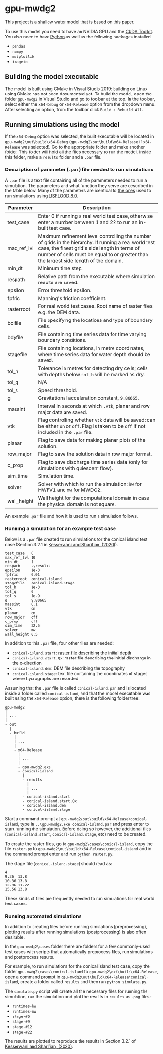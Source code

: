 # gpu-mwdg2

This project is a shallow water model that is based on this paper. 

To use this model you need to have an NVIDIA GPU and the [CUDA Toolkit](https://developer.nvidia.com/cuda-toolkit). You also need to have [Python](https://www.python.org/downloads/) as well as the following packages installed.

- `pandas`
- `numpy`
- `matplotlib`
- `imageio`

## Building the model executable

The model is built using CMake in Visual Studio 2019: building on Linux using CMake has not been documented yet. To build the model, open the folder `gpu-mwdg2` in Visual Studio and go to toolbar at the top. In the toolbar, select either the `x64-Debug` or `x64-Release` option from the dropdown menu. After selecting an option, from the toolbar click `Build > Rebuild All`.

## Running simulations using the model

If the `x64-Debug` option was selected, the built executable will be located in `gpu-mwdg2\out\build\x64-Debug` (`gpu-mwdg2\out\build\x64-Release` if `x64-Release` was selected). Go to the appropriate folder and make another folder. This folder will hold all the files necessary to run the model. Inside this folder, make a `results` folder and a `.par` file.

### Description of parameter (`.par`) file needed to run simulations

A `.par` file is a text file containing all of the parameters needed to run a simulation. The parameters and what function they serve are described in the table below. Many of the parameters are identical to [the ones](https://www.seamlesswave.com/Merewether1-1.html) used to run simulations using [LISFLOOD 8.0](https://www.seamlesswave.com/LISFLOOD8.0.html).

| Parameter   | Description |
| ------------|-------------|
| test_case 	| Enter 0 if running a real world test case, otherwise enter a number between 1 and 22 to run an in-built test case. |
| max_ref_lvl	| Maximum refinement level controlling the number of grids in the hierarchy. If running a real world test case, the finest grid's side length in terms of number of cells must be equal to or greater than the largest side length of the domain. |
| min_dt		| Minimum time step. |
| respath		| Relative path from the executable where simulation results are saved. |
| epsilon		| Error threshold epsilon. |
| fpfric 		| Manning's friction coefficient. |
| rasterroot	| For real world test cases. Root name of raster files e.g. the DEM data. |
| bcifile		| File specifying the locations and type of boundary cells. |
| bdyfile		| File containing time series data for time varying boundary conditions.   |
| stagefile	| File containing locations, in metre coordinates, where time series data for water depth should be saved. |
| tol_h		| Tolerance in metres for detecting dry cells; cells with depths below `tol_h` will be marked as dry. |
| tol_q		| N/A           |
| tol_s		| Speed threshold. |
| g			| Gravitational acceleration constant, `9.80665`.     |
| massint		| Interval in seconds at which `.vtk`, planar and row major data are saved. |
| vtk			| Flag controlling whether `vtk` data will be saved: can be either `on` or `off`. Flag is taken to be `off` if  not included in the `.par` file. |
| planar  | Flag to save data for making planar plots of the solution. |
| row_major	| Flag to save the solution data in row major format. |
| c_prop		| Flag to save discharge time series data (only for simulations with quiescent flow). |
| sim_time	| Simulation time. |
| solver		| Solver with which to run the simulation: `hw` for HWFV1 and `mw` for MWDG2. |
| wall_height	| Wall height for the computational domain in case the physical domain is not square. |

An example `.par` file and how it is used to run a simulation follows.

### Running a simulation for an example test case

Below is a `.par` file created to run simulations for the conical island test case (Section 3.2.1 in [Kesserwani and Sharifian, (2020)](https://www.sciencedirect.com/science/article/pii/S0309170820303079)).

```
test_case   0
max_ref_lvl 10
min_dt      1
respath     .\results
epsilon     1e-3
fpfric      0.01
rasterroot  conical-island
stagefile   conical-island.stage
tol_h       1e-3
tol_q       0
tol_s       1e-9
g           9.80665
massint     0.1
vtk         on
planar      on
row_major   off
c_prop      off
sim_time    22.5
solver      mw
wall_height 0.5
```
In addition to this `.par` file, four other files are needed:

- `conical-island.start`: [raster file](https://support.geocue.com/ascii-raster-files-asc/) describing the initial depth
- `conical-island.start.Qx`: raster file describing the initial discharge in the x-direction
- `conical-island.dem`: DEM file describing the topography
- `conical-island.stage`: text file containing the coordinates of stages where hydrographs are recorded

Assuming that the `.par` file is called `conical-island.par` and is located inside a folder called `conical-island`, and that the model executable was built using the `x64-Release` option, there is the following folder tree:

```
gpu-mwdg2
|
| ...
|
- out
  |
  - build
    |
    | ...
    |
    - x64-Release
      |
      | ...
      |
      - gpu-mwdg2.exe
      - conical-island
        |
        - results
          |
          | ...
          |
        - conical-island.start
        - conical-island.start.Qx
        - conical-island.dem
        - conical-island.stage
```

Start a command prompt at `gpu-mwdg2\out\build\x64-Release\conical-island`, type in `..\gpu-mwdg2.exe conical-island.par` and press enter to start running the simulation. Before doing so however, the additional files (`conical-island.start`, `conical-island.stage`, etc) need to be created.

To create the raster files, go to `gpu-mwdg2\cases\conical-island`, copy the file `raster.py` to `gpu-mwdg2\out\build\x64-Release\conical-island` and in the command prompt enter and run `python raster.py`.

The stage file (`conical-island.stage`) should read as:

```
4
9.36  13.8
10.36 13.8
12.96 11.22
15.56 13.8
```

These kinds of files are frequently needed to run simulations for real world test cases.

### Running automated simulations

In addition to creating files before running simulations (preprocessing), plotting results after running simulations (postprocessing) is also often desirable.

In the `gpu-mwdg2\cases` folder there are folders for a few commonly-used test cases with scripts that automatically preprocess files, run simulations and postprocess results.

For example, to run simulations for the conical island test case, copy the folder `gpu-mwdg2\cases\conical-island` to `gpu-mwdg2\out\build\x64-Release`, open a command prompt in `gpu-mwdg2\out\build\x64-Release\conical-island`, create a folder called `results` and then run `python simulate.py`.

The `simulate.py` script will create all the necessary files for running the simulation, run the simulation and plot the results in `results` as `.png` files:

- `runtimes-hw`
- `runtimes-mw`
- `stage-#6`
- `stage-#9`
- `stage-#12`
- `stage-#22`

The results are plotted to reproduce the results in Section 3.2.1 of [Kesserwani and Sharifian, (2020)](https://www.sciencedirect.com/science/article/pii/S0309170820303079).
